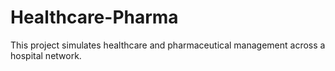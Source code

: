 # Healthcare-Pharma
This project simulates healthcare and pharmaceutical management across a hospital network.
